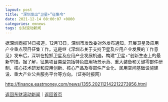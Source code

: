 ```yaml
---
layout: post
title: "深圳发出“卫星+”征集令"
date: 2021-12-14 08:00:07 +0800
categories: emnews
tags: 东财滚动新闻
---
```


据深圳商报14日报道，12月13日，深圳市发改委对外发布通知，开展卫星及应用产业重点项目征集工作。这是继《深圳市关于支持卫星及应用产业发展的工作意见》发布后，深圳在抢抓卫星及应用产业发展机遇，构建“卫星+”创新生态上的最新举措。据了解，征集项目类型包括特色应用场景示范、重大装备和关键零部件研制、核心技术研发和应用创新、核心产品及零部件产业化、民用空间基础设施建设、重大产业公共服务平台等方向。（证券时报网）

<http://finance.eastmoney.com/news/1355,202112142212273956.html>

[返回东财滚动新闻](//finews.withounder.com/emnews/)｜[返回首页](//finews.withounder.com/)
